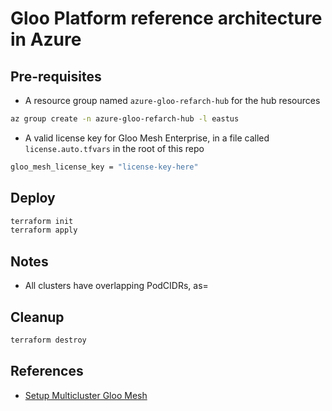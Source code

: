# Gloo Platform reference architecture in Azure


## Pre-requisites

- A resource group named `azure-gloo-refarch-hub` for the hub resources

```bash
az group create -n azure-gloo-refarch-hub -l eastus
```

- A valid license key for Gloo Mesh Enterprise, in a file called `license.auto.tfvars` in the root of this repo

```bash
gloo_mesh_license_key = "license-key-here"
```

## Deploy

```bash
terraform init
terraform apply
```

## Notes

- All clusters have overlapping PodCIDRs, as= 

## Cleanup

```bash
terraform destroy
```

## References

- [Setup Multicluster Gloo Mesh](https://docs.solo.io/gloo-mesh-enterprise/latest/getting_started/multi/gs_multi/)